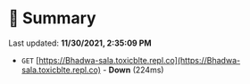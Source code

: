 # 📖 Summary
Last updated: **11/30/2021, 2:35:09 PM**

- `GET` [https://Bhadwa-sala.toxicblte.repl.co](https://Bhadwa-sala.toxicblte.repl.co) - **Down** (224ms)

